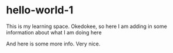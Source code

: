 # hello-world-1
This is my learning space.
Okedokee, so here I am adding in some information about what I am doing here

And here is some more info.
Very nice.
